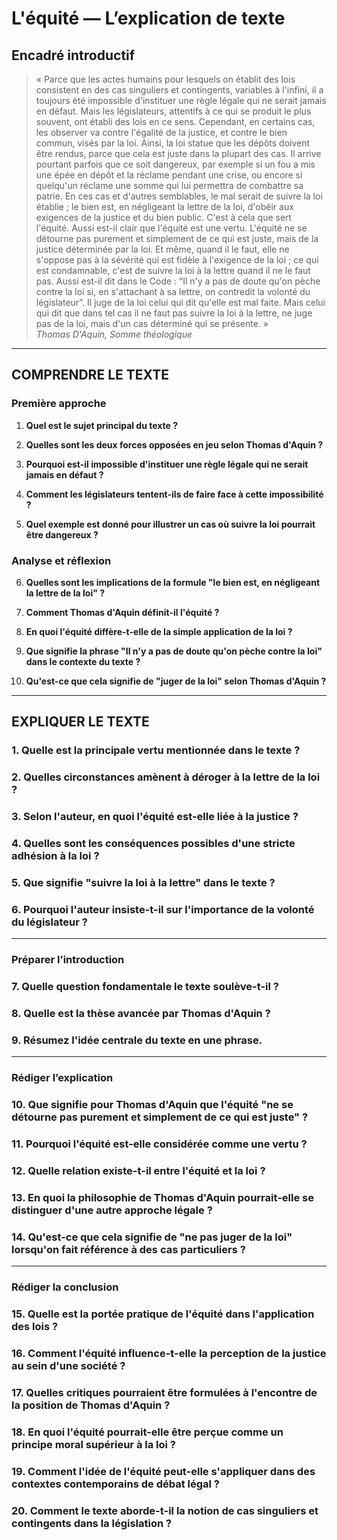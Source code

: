 # L'équité — L’explication de texte

## Encadré introductif
> « Parce que les actes humains pour lesquels on établit des lois consistent en des cas singuliers et contingents, variables à l'infini, il a toujours été impossible d'instituer une règle légale qui ne serait jamais en défaut. Mais les législateurs, attentifs à ce qui se produit le plus souvent, ont établi des lois en ce sens. Cependant, en certains cas, les observer va contre l'égalité de la justice, et contre le bien commun, visés par la loi. Ainsi, la loi statue que les dépôts doivent être rendus, parce que cela est juste dans la plupart des cas. Il arrive pourtant parfois que ce soit dangereux, par exemple si un fou a mis une épée en dépôt et la réclame pendant une crise, ou encore si quelqu'un réclame une somme qui lui permettra de combattre sa patrie. En ces cas et d'autres semblables, le mal serait de suivre la loi établie ; le bien est, en négligeant la lettre de la loi, d'obéir aux exigences de la justice et du bien public. C'est à cela que sert l'équité. Aussi est-il clair que l'équité est une vertu. L'équité ne se détourne pas purement et simplement de ce qui est juste, mais de la justice déterminée par la loi. Et même, quand il le faut, elle ne s'oppose pas à la sévérité qui est fidèle à l'exigence de la loi ; ce qui est condamnable, c'est de suivre la loi à la lettre quand il ne le faut pas. Aussi est-il dit dans le Code : “Il n'y a pas de doute qu'on pèche contre la loi si, en s'attachant à sa lettre, on contredit la volonté du législateur”. Il juge de la loi celui qui dit qu'elle est mal faite. Mais celui qui dit que dans tel cas il ne faut pas suivre la loi à la lettre, ne juge pas de la loi, mais d'un cas déterminé qui se présente. »  
> *Thomas D'Aquin, Somme théologique*

---

## COMPRENDRE LE TEXTE

### Première approche

1. **Quel est le sujet principal du texte ?**

2. **Quelles sont les deux forces opposées en jeu selon Thomas d'Aquin ?**

3. **Pourquoi est-il impossible d'instituer une règle légale qui ne serait jamais en défaut ?**

4. **Comment les législateurs tentent-ils de faire face à cette impossibilité ?**

5. **Quel exemple est donné pour illustrer un cas où suivre la loi pourrait être dangereux ?**

### Analyse et réflexion

6. **Quelles sont les implications de la formule "le bien est, en négligeant la lettre de la loi" ?**

7. **Comment Thomas d'Aquin définit-il l'équité ?**

8. **En quoi l'équité diffère-t-elle de la simple application de la loi ?**

9. **Que signifie la phrase "Il n'y a pas de doute qu'on pèche contre la loi" dans le contexte du texte ?**

10. **Qu'est-ce que cela signifie de "juger de la loi" selon Thomas d'Aquin ?**

---

## EXPLIQUER LE TEXTE

### 1. Quelle est la principale vertu mentionnée dans le texte ?

### 2. Quelles circonstances amènent à déroger à la lettre de la loi ?

### 3. Selon l'auteur, en quoi l'équité est-elle liée à la justice ?

### 4. Quelles sont les conséquences possibles d'une stricte adhésion à la loi ?

### 5. Que signifie "suivre la loi à la lettre" dans le texte ?

### 6. Pourquoi l'auteur insiste-t-il sur l'importance de la volonté du législateur ?

---

### Préparer l’introduction

### 7. Quelle question fondamentale le texte soulève-t-il ?

### 8. Quelle est la thèse avancée par Thomas d'Aquin ?

### 9. Résumez l'idée centrale du texte en une phrase.

---

### Rédiger l’explication

### 10. Que signifie pour Thomas d'Aquin que l'équité "ne se détourne pas purement et simplement de ce qui est juste" ?

### 11. Pourquoi l'équité est-elle considérée comme une vertu ?

### 12. Quelle relation existe-t-il entre l'équité et la loi ?

### 13. En quoi la philosophie de Thomas d'Aquin pourrait-elle se distinguer d'une autre approche légale ?

### 14. Qu'est-ce que cela signifie de "ne pas juger de la loi" lorsqu'on fait référence à des cas particuliers ?

---

### Rédiger la conclusion

### 15. Quelle est la portée pratique de l'équité dans l'application des lois ?

### 16. Comment l'équité influence-t-elle la perception de la justice au sein d'une société ?

### 17. Quelles critiques pourraient être formulées à l'encontre de la position de Thomas d'Aquin ?

### 18. En quoi l'équité pourrait-elle être perçue comme un principe moral supérieur à la loi ?

### 19. Comment l'idée de l'équité peut-elle s'appliquer dans des contextes contemporains de débat légal ?

### 20. Comment le texte aborde-t-il la notion de cas singuliers et contingents dans la législation ?